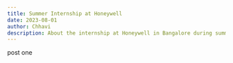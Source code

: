 ```yaml
---
title: Summer Internship at Honeywell
date: 2023-08-01
author: Chhavi
description: About the internship at Honeywell in Bangalore during summers of 2023
---
```

post one